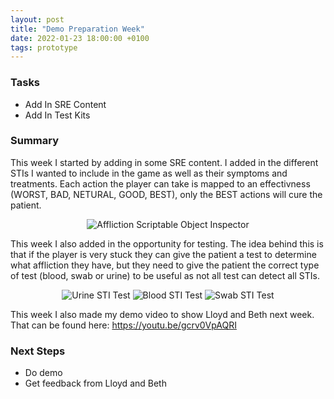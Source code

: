 ```yaml
---
layout: post
title: "Demo Preparation Week"
date: 2022-01-23 18:00:00 +0100
tags: prototype
---
```


### Tasks
- Add In SRE Content
- Add In Test Kits

### Summary
This week I started by adding in some SRE content. I added in the different STIs I wanted to include in the game as well as their symptoms and treatments. Each action the player can take is mapped to an effectivness (WORST, BAD, NETURAL, GOOD, BEST), only the BEST actions will cure the patient.

<p align="center">
  <img src="{{site.baseurl}}/assets/affliction-scriptable-object.png" alt="Affliction Scriptable Object Inspector"/>
</p>

This week I also added in the opportunity for testing. The idea behind this is that if the player is very stuck they can give the patient a test to determine what affliction they have, but they need to give the patient the correct type of test (blood, swab or urine) to be useful as not all test can detect all STIs. 

<p align="center">
  <img src="{{site.baseurl}}/assets/urine-test.png" alt="Urine STI Test"/>
  <img src="{{site.baseurl}}/assets/blood-test.png" alt="Blood STI Test"/>
  <img src="{{site.baseurl}}/assets/swab-test.png" alt="Swab STI Test"/>
</p>

This week I also made my demo video to show Lloyd and Beth next week. That can be found here: <a href="https://youtu.be/gcrv0VpAQRI" target="_blank">https://youtu.be/gcrv0VpAQRI</a>

### Next Steps
- Do demo 
- Get feedback from Lloyd and Beth